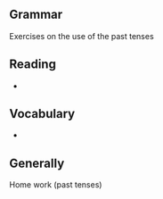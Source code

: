 ## Grammar
Exercises on the use of the past tenses


## Reading
-


## Vocabulary
-


## Generally
Home work (past tenses)
